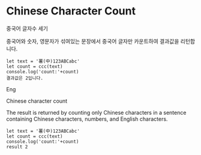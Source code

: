 # Chinese Character Count
 중국어 글자수 세기
 
 중국어와 숫자, 영문자가 섞여있는 문장에서 중국어 글자만 카운트하여 결과값을 리턴합니다.
```
let text = '薯(中)123ABCabc'
let count = ccc(text)
console.log('count:'+count)
결과값은 2입니다.
```
Eng

Chinese character count

The result is returned by counting only Chinese characters in a sentence containing Chinese characters, numbers, and English characters.
```
let text = '薯(中)123ABCabc'
let count = ccc(text)
console.log('count:'+count)
result 2
```